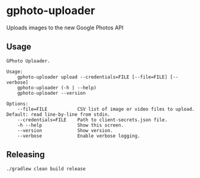 # gphoto-uploader

Uploads images to the new Google Photos API

## Usage

```
GPhoto Uploader.

Usage:
    gphoto-uploader upload --credentials=FILE [--file=FILE] [--verbose]
    gphoto-uploader (-h | --help)
    gphoto-uploader --version

Options:
    --file=FILE           CSV list of image or video files to upload. Default: read line-by-line from stdin.
    --credentials=FILE    Path to client-secrets.json file.
    -h --help             Show this screen.
    --version             Show version.
    --verbose             Enable verbose logging.
```

## Releasing

`./gradlew clean build release`
